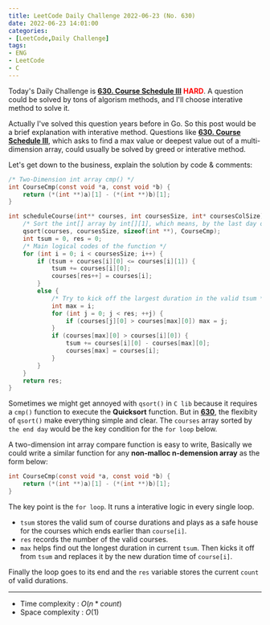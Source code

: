 ```yaml
---
title: LeetCode Daily Challenge 2022-06-23 (No. 630)
date: 2022-06-23 14:01:00
categories:
- [LeetCode,Daily Challenge]
tags: 
- ENG
- LeetCode
- C
---
```

Today's Daily Challenge is **[630. Course Schedule III](https://leetcode.com/problems/course-schedule-iii/)** <font color=Red><b>HARD</b></font>. A question could be solved by tons of algorism methods, and I'll choose interative method to solve it.

Actually I've solved this question years before in Go. So this post would be a brief explanation with interative method. Questions like **[630. Course Schedule III](https://leetcode.com/problems/course-schedule-iii/)**, which asks to find a max value or deepest value out of a multi-dimension array, could usually be solved by greed or interative method.

Let's get down to the business, explain the solution by code & comments:
```c
/* Two-Dimension int array cmp() */
int CourseCmp(const void *a, const void *b) {
    return (*(int **)a)[1] - (*(int **)b)[1];
}

int scheduleCourse(int** courses, int coursesSize, int* coursesColSize){
    /* Sort the int[] array by int[][1], which means, by the last day of the course */
    qsort(courses, coursesSize, sizeof(int **), CourseCmp);
    int tsum = 0, res = 0;
    /* Main logical codes of the function */
    for (int i = 0; i < coursesSize; i++) {
        if (tsum + courses[i][0] <= courses[i][1]) {
            tsum += courses[i][0];
            courses[res++] = courses[i];
        }
        else {
            /* Try to kick off the largest duration in the valid tsum */
            int max = i;
            for (int j = 0; j < res; ++j) {
                if (courses[j][0] > courses[max][0]) max = j;
            }
            if (courses[max][0] > courses[i][0]) {
                tsum += courses[i][0] - courses[max][0];
                courses[max] = courses[i];
            }
        }
    }
    return res;
}
```
Sometimes we might get annoyed with `qsort()` in `C lib` because it requires a `cmp()` function to execute the **Quicksort** function. But in **[630](https://leetcode.com/problems/course-schedule-iii/)**, the flexibity of `qsort()` make everything simple and clear. The `courses` array sorted by `the end day` would be the key condition for the `for loop` below.

A two-dimension int array compare function is easy to write, Basically we could write a similar function for any **non-malloc n-demension array** as the form below:
```c
int CourseCmp(const void *a, const void *b) {
    return (*(int **)a)[1] - (*(int **)b)[1];
}
```
The key point is the `for loop`. It runs a interative logic in every single loop.
- `tsum` stores the valid sum of course durations and plays as a safe house for the courses which ends earlier than `course[i]`.
- `res` records the number of the valid courses.
- `max` helps find out the longest duration in current `tsum`. Then kicks it off from `tsum` and replaces it by the new duration time of `course[i]`.

Finally the loop goes to its end and the `res` variable stores the current `count` of valid durations.

---
- Time complexity : $O(n * count)$
- Space complexity : $O(1)$